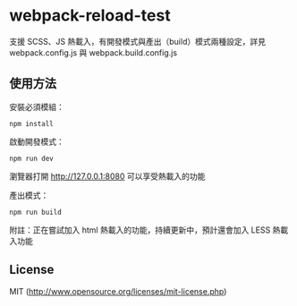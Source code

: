 # webpack-reload-test

支援 SCSS、JS 熱載入，有開發模式與產出（build）模式兩種設定，詳見 webpack.config.js 與 webpack.build.config.js

## 使用方法

安裝必須模組：

```text
npm install
```

啟動開發模式：

```text
npm run dev
```
瀏覽器打開 http://127.0.0.1:8080 可以享受熱載入的功能


產出模式：

```text
npm run build
```


附註：正在嘗試加入 html 熱載入的功能，持續更新中，預計還會加入 LESS 熱載入功能

## License

MIT (http://www.opensource.org/licenses/mit-license.php)